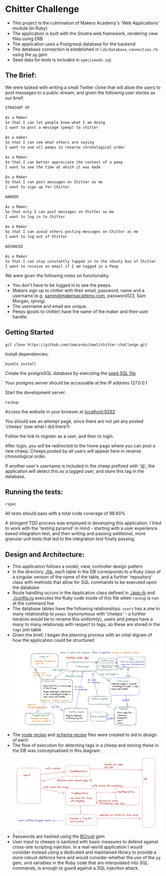Chitter Challenge
=================

* This project is the culmination of Makers Academy's 'Web Applications' module (in Ruby)
* The application is built with the Sinatra web framework, rendering view files using ERB
* The application uses a Postgresql database for the backend
* The database connection is established in `lib/database_connection.rb` using the `pg` gem
* Seed data for tests is included in `spec/seeds.sql`

The Brief:
-------
We were tasked with writing a small Twitter clone that will allow the users to post messages to a public stream, and given the following user stories as our brief:

```
STRAIGHT UP

As a Maker
So that I can let people know what I am doing  
I want to post a message (peep) to chitter

As a maker
So that I can see what others are saying  
I want to see all peeps in reverse chronological order

As a Maker
So that I can better appreciate the context of a peep
I want to see the time at which it was made

As a Maker
So that I can post messages on Chitter as me
I want to sign up for Chitter

HARDER

As a Maker
So that only I can post messages on Chitter as me
I want to log in to Chitter

As a Maker
So that I can avoid others posting messages on Chitter as me
I want to log out of Chitter

ADVANCED

As a Maker
So that I can stay constantly tapped in to the shouty box of Chitter
I want to receive an email if I am tagged in a Peep
```

We were given the following notes on functionality:

* You don't have to be logged in to see the peeps.
* Makers sign up to chitter with their email, password, name and a username (e.g. samm@makersacademy.com, password123, Sam Morgan, sjmog).
* The username and email are unique.
* Peeps (posts to chitter) have the name of the maker and their user handle.

Getting Started
----------------------

`git clone https://github.com/tomcarmichael/chitter-challenge.git`

Install dependencies:

`bundle install`

Create the postgreSQL database by executing the [seed SQL file](./chitter.sql)

Your postgres server should be accessable at the IP address 127.0.0.1

Start the development server:

`rackup`

Access the website in your browser at [localhost:9292](http://localhost:9292/)

You should see an attempt page, since there are not yet any posted 'cheeps' (see what I did there?)

Follow the link to register as a user, and then to login.

After login, you will be redirected to the home page where you can post a new cheep. Cheeps posted by all users will appear here in reverse chronological order.

If another user's username is included in the cheep prefixed with '@', the application will detect this as a tagged user, and store this tag in the database.

Running the tests:
----------------------

`rspec`

All tests should pass with a total code coverage of 98.60%

A stringent TDD process was employed in developing this application. I tried to work with the 'testing pyramid' in mind - starting with a user experience based integration test, and then writing and passing additional, more granular unit tests that led to the integration test finally passing.

Design and Architecture:
----------------------

* This application follows a model, view, controller design pattern
* In the directory [./lib](./lib), each table in the DB corresponds to a Ruby class of a singular version of the name of the table, and a further 'repository' class with methods that allow for SQL commands to be executed upon the database
* Route handling occurs in the Application class defined in [./app.rb](./app.rb) and [./config.ru](./config.ru) executes the Ruby code inside of this file when `rackup` is run at the command line
* The database tables have the following relationships: `users` has a one to many relationship to `peeps` (synonymous with 'cheeps' - a further iteration would be to rename this uniformly), users and peeps have a many to many relationsip with respect to tags, so these are stored in the `tags` join table
* Given the brief, I began the planning process with an intial digram of how the application could be structured:
  ![initial diagram](./chitter-initial-diagram.png)
* The [route recipe](./route_recipe.md) and [schema recipe](./schema_recipe) files were created to aid in design of each
* The flow of execution for detecting tags in a cheep and storing these in the DB was conceptualised in this diagram:
  ![chitter tags diagram](./chitter-tags-diagram.png)
* Passwords are hashed using the [BCrypt](https://rubygems.org/gems/bcrypt/versions/3.1.12) gem
* User input to cheeps is santized with basic measures to defend against cross-site scripting injection. In a real-world application I would consider instead using a dedicated and maintained library to provide a more robust defence here and would consider whether the use of the `pg` gem, and variables in the Ruby code that are interpolated into SQL commands, is enough to guard against a SQL injection attack.
